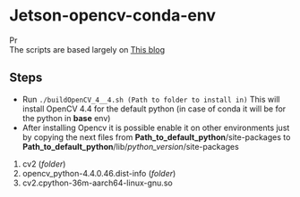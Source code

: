 # Jetson-opencv-conda-env
Pr	
The scripts are based largely on [This blog](https://spyjetson.blogspot.com/2020/08/jetson-xavier-nx-opencv-44.html)

## Steps

- Run ```./buildOpenCV_4__4.sh (Path to folder to install in)```
This will install OpenCV 4.4 for the default python (in case of conda it will be for the python in **base** env)
- After installing Opencv it is possible enable it on other environments just by copying the next files from **Path_to_default_python**/site-packages to **Path_to_default_python**/lib/*python_version*/site-packages
1. cv2 (*folder*)
2. opencv_python-4.4.0.46.dist-info (*folder*)
3. cv2.cpython-36m-aarch64-linux-gnu.so

